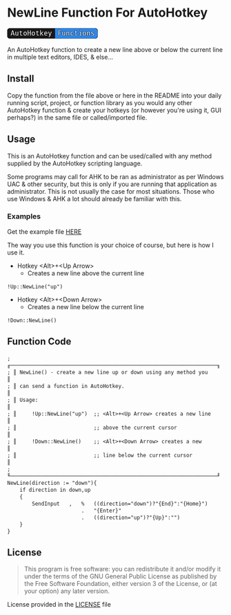 # NewLine Function For AutoHotkey

![AutoHotkey Functions](./images/newline_buttons_A.png)

An AutoHotkey function to create a new line above or below the current line in multiple text editors, IDES, &amp; else...

## Install

Copy the function from the file above or here in the README into your daily running script, project, or function library as you would any other AutoHotkey function &amp; create your hotkeys (or however you're using it, GUI perhaps?) in the same file or called/imported file.

## Usage

This is an AutoHotkey function and can be used/called with any method supplied by the AutoHotkey scripting language.

Some programs may call for AHK to be ran as administrator as per Windows UAC &amp; other security, but this is only if you are running that application as administrator. This is not usually the case for most situations. Those who use Windows &amp; AHK a lot should already be familiar with this.

### Examples

Get the example file [HERE](./NewLine_Example.ahk)

The way you use this function is your choice of course, but here is how I use it.

- Hotkey \<Alt\>+\<Up Arrow\>
  - Creates a new line above the current line
  
```AutoHotkey
!Up::NewLine("up")
```

- Hotkey \<Alt\>+\<Down Arrow\>
  - Creates a new line below the current line
  
```AutoHotkey
!Down::NewLine()
```

## Function Code

```AutoHotkey
; ╓───────────────────────────────────────────────────────────────────╖
; ║ NewLine() - create a new line up or down using any method you     ║
; ║ can send a function in AutoHotkey.                                ║
; ║ Usage:                                                            ║
; ║     !Up::NewLine("up")  ;; <Alt>+<Up Arrow> creates a new line    ║
; ║                         ;; above the current cursor               ║
; ║     !Down::NewLine()    ;; <Alt>+<Down Arrow> creates a new       ║
; ║                         ;; line below the current cursor          ║
; ╙───────────────────────────────────────────────────────────────────╜
NewLine(direction := "down"){
	if direction in down,up
	{
		SendInput	,	%	((direction="down")?"{End}":"{Home}")
						.	"{Enter}"
						.	((direction="up")?"{Up}":"")
	}
}
```

## License

>This program is free software: you can redistribute it and/or modify
it under the terms of the GNU General Public License as published by
the Free Software Foundation, either version 3 of the License, or
(at your option) any later version.

License provided in the [LICENSE](./LICENSE) file
